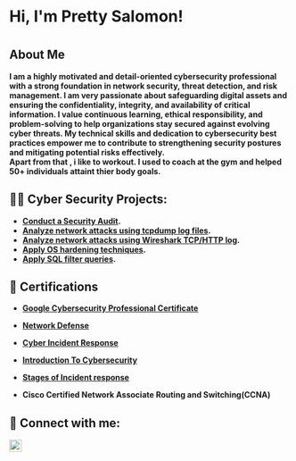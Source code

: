 <h1>Hi, I'm Pretty Salomon! <h1>

<h2> About Me </h2>
<b>I am a highly motivated and detail-oriented cybersecurity professional with a strong foundation in network security, threat detection, and risk management. I am very passionate about safeguarding digital assets and ensuring the confidentiality, integrity, and availability of critical information. I value continuous learning, ethical responsibility, and problem-solving to help organizations stay secured against evolving cyber threats. My technical skills and dedication to cybersecurity best practices empower me to contribute to strengthening security postures and mitigating potential risks effectively.<b /> 
<br /> Apart from that , i like to workout. I used to coach at the gym and helped 50+ individuals attaint thier body goals. <br /> 
  
<h2>👨‍💻 Cyber Security Projects:</h2>

  -  [Conduct a Security Audit](https://github.com/prettysalomon/Conduct-a-Security-Audit).
  - [Analyze network attacks using tcpdump log files](https://github.com/prettysalomon/Network-traffic-Analysis/blob/main/README.md).
  - [Analyze network attacks using Wireshark TCP/HTTP log](https://github.com/prettysalomon/Analyze-network-attacks-Wireshark-TCP-HTTP-log.).
  - [ Apply OS hardening techniques](https://github.com/prettysalomon/Apply-OS-Hardening-Techniques/blob/main/README.md).
  - [Apply SQL filter queries](https://github.com/prettysalomon/Apply-SQL-filter-queries).

<h2> 📄 Certifications </h2>

- [Google Cybersecurity Professional Certificate](https://www.coursera.org/account/accomplishments/specialization/1JUY1VNB7RS7)

- [Network Defense](https://www.credly.com/badges/93afa4ff-861d-4fa3-8cb1-bf2a7fd0a823/linked_in_profile)

- [Cyber Incident Response](https://www.coursera.org/account/accomplishments/verify/TCM94SN6S022)

- [Introduction To Cybersecurity](https://www.credly.com/badges/3cafca3d-5217-4072-8e97-e932cb347b84/linked_in_profile)

- [Stages of Incident response](https://www.coursera.org/account/accomplishments/verify/7ZDAMFSHCM1W)

- Cisco Certified Network Associate Routing and Switching(CCNA)

  


<h2> 🤳 Connect with me:</h2>

[<img align="left" alt="PrettySalomon | LinkedIn" width="22px" src="https://cdn.jsdelivr.net/npm/simple-icons@v3/icons/linkedin.svg" />][linkedin]

[linkedin]: https://www.linkedin.com/in/lamosalomon/



<!--
**joshmadakor1/joshmadakor1** is a ✨ _special_ ✨ repository because its `README.md` (this file) appears on your GitHub profile.

Here are some ideas to get you started:

- 🔭 I’m currently working on ...
- 🌱 I’m currently learning ...
- 👯 I’m looking to collaborate on ...
- 🤔 I’m looking for help with ...
- 💬 Ask me about ...
- 📫 How to reach me: ...
- 😄 Pronouns: ...
- ⚡ Fun fact: ...
-->
